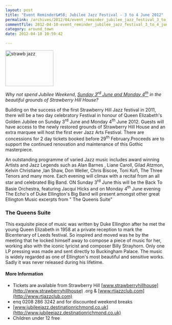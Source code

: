 ```yaml
---
layout: post
title: "Event Reminder&#58; Jubilee Jazz Festival - 3 to 4 June 2012"
permalink: /archives/2012/04/event_reminder_jubilee_jazz_festival_3_to_4_june_2.html
commentfile: 2012-04-10-event_reminder_jubilee_jazz_festival_3_to_4_june_2
category: around_town
date: 2012-04-10 10:59:42

---
```


<a href="/assets/images/2012/strawb_jazz.jpg" title="See larger version of - strawb jazz"><img src="/assets/images/2012/strawb_jazz_thumb.jpg" width="150" height="112" alt="strawb jazz" class="photo right" /></a>

*Why not spend Jubilee Weekend, [Sunday 3<sup>rd</sup> June and Monday 4<sup>th</sup>](https://stmargarets.london/event/concert/200705143211) in the beautiful grounds of Strawberry Hill House?*

Building on the success of the first Strawberry Hill Jazz festival in 2011, there will be a two day celebratory Festival in honour of Queen Elizabeth's Golden Jubilee on Sunday 3<sup>rd</sup> June and Monday 4<sup>th</sup> June 2012. Guests will have access to the newly restored grounds of Strawberry Hill House and an extra marquee will host the first ever Jazz Arts Festival. There are concessions for 2 day tickets booked before 29<sup>th</sup> February.Proceeds are to support the continued renovation and maintenance of this Gothic masterpiece.

An outstanding programme of varied Jazz music includes award winning Artists and Jazz Legends such as Alan Barnes , Liane Caroll, Gilad Atzmon, Kelvin Christiane ,Ian Shaw, Don Weller, Chris Biscoe, Toni Kofi, The Three Tenors and many more. Each evening will climax with a recital from an all star and celebrated Big Band. ON Sunday 3<sup>rd</sup> June this will be the Back To Basie Orchestra, featuring Jacqui Hicks and on Monday 4<sup>th</sup> June evening The Echo's of Duke Ellington's Big Band will present amongst other great Ellington Music excerpts from " The Queens Suite"

### The Queens Suite

This exquisite piece of music was written by Duke Ellington after he met the young Queen Elizabeth in 1958 at a private reception to mark the Bicentenary of Leeds festival. So inspired and moved was he by the meeting that he locked himself away to compose a piece of music for her, working also with the iconic lyricist and composer Billy Strayhorn. Only one LP pressing was made and sent directly to Buckingham Palace. The music is widely regarded as one of Ellington's most beautiful and sensitive works.
Sadly it was never released during his lifetime.

#### More Information

-   Tickets are available from Strawberry Hill [www.strawberryhillhouse](http://www.strawberryhillhouse) .org & [www.rtjazzclub.com](http://www.rtjazzclub.com)
-   enq 0208 286 3242 and for discounted weekend breaks
-   [www.jubileejazz.destinationrichmond.co.uk](http://www.jubileejazz.destinationrichmond.co.uk)
-   Children under 12 free
